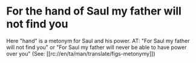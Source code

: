 # For the hand of Saul my father will not find you

Here "hand" is a metonym for Saul and his power. AT: "For Saul my father will not find you" or "For Saul my father will never be able to have power over you" (See: [[rc://en/ta/man/translate/figs-metonymy]])

